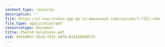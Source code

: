 ```yaml
---
content_type: resource
description: ''
file: https://ol-ocw-studio-app-qa.s3.amazonaws.com/courses/1-725j-chemicals-in-the-environment-fate-and-transport-fall-2004/d4fedb97d2c84fd1abfb6141bbbb9f25_PSet10_Solutions.pdf
file_type: application/pdf
resourcetype: Document
title: PSet10_Solutions.pdf
uid: d4fedb97-d2c8-4fd1-abfb-6141bbbb9f25
---
```

